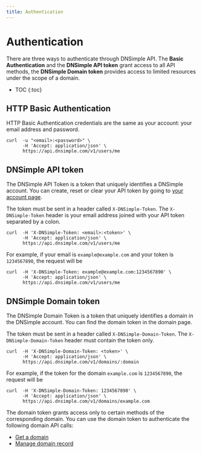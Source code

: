 ```yaml
---
title: Authentication
---
```


# Authentication

There are three ways to authenticate through DNSimple API. The **Basic Authentication** and the **DNSimple API token** grant access to all API methods, the **DNSimple Domain token** provides access to limited resources under the scope of a domain.

* TOC
{:toc}


## HTTP Basic Authentication

HTTP Basic Authentication credentials are the same as your account: your email address and password.

    curl  -u "<email>:<password>" \
          -H 'Accept: application/json' \
          https://api.dnsimple.com/v1/users/me


## DNSimple API token

The DNSimple API Token is a token that uniquely identifies a DNSimple account. You can create, reset or clear your API token by going to [your account page](https://dnsimple.com/account).

The token must be sent in a header called `X-DNSimple-Token`. The `X-DNSimple-Token` header is your email address joined with your API token separated by a colon. 

    curl  -H 'X-DNSimple-Token: <email>:<token>' \
          -H 'Accept: application/json' \
          https://api.dnsimple.com/v1/users/me

For example, if your email is `example@example.com` and your token is `1234567890`, the request will be

    curl  -H 'X-DNSimple-Token: example@example.com:1234567890' \
          -H 'Accept: application/json' \
          https://api.dnsimple.com/v1/users/me

## DNSimple Domain token

The DNSimple Domain Token is a token that uniquely identifies a domain in the DNSimple account. You can find the domain token in the domain page.

The token must be sent in a header called `X-DNSimple-Domain-Token`. The `X-DNSimple-Domain-Token` header must contain the token only.

    curl  -H 'X-DNSimple-Domain-Token: <token>' \
          -H 'Accept: application/json' \
          https://api.dnsimple.com/v1/domains/:domain

For example, if the token for the domain `example.com` is `1234567890`, the request will be

    curl  -H 'X-DNSimple-Domain-Token: 1234567890' \
          -H 'Accept: application/json' \
          https://api.dnsimple.com/v1/domains/example.com

The domain token grants access only to certain methods of the corresponding domain. You can use the domain token to authenticate the following domain API calls:

- [Get a domain](/domains/#get-a-domain)
- [Manage domain record](/domains/records/)

